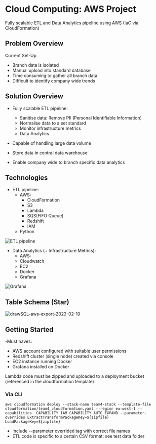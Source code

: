 # Cloud Computing: AWS Project
Fully scalable ETL and Data Analytics  pipeline using AWS (IaC via CloudFormation)

## Problem Overview

Current Set-Up:
- Branch data is isolated 
- Manual upload into standard database
- Time consuming to gather all branch data
- Difficult to identify company wide trends


## Solution Overview

- Fully scalable ETL pipeline:

    - Sanitise data: Remove PII (Personal Identifiable Information)
    - Normalise data to a set standard
    - Monitor infrastructure metrics
    - Data Analytics

- Capable of handling large data volume

- Store data in central data warehouse

- Enable company wide to branch specific data analytics


## Technologies

- ETL pipeline:
    - AWS:
        - CloudFormation
        - S3
        - Lambda
        - SQS(FIFO Queue)
        - Redshift
        - IAM
    - Python

![ETL pipeline](https://user-images.githubusercontent.com/114569343/218149477-b014fe41-3819-41a3-859a-61ff083a6048.PNG)

- Data Analytics (+ Infrastructure Metrics):
    - AWS:
     - Cloudwatch
     - EC2
    - Docker
    - Grafana

![Grafana](https://user-images.githubusercontent.com/114569343/218149462-99298b32-cde1-45b8-82a1-1df1c98bf015.PNG)

## Table Schema (Star)
![drawSQL-aws-export-2023-02-10](https://user-images.githubusercontent.com/114569343/218153643-7c4935e6-526c-401a-b51e-baf582044daa.png)

## Getting Started

-Must haves:
 - AWS account configured with suitable user permissions
 - Redshift cluster (single node) created via console
 - EC2 instance running Docker
 - Grafana installed on Docker

Lambda code must be zipped and uploaded to a deployment bucket (referenced in the cloudformation template)

### Via CLI
```
aws cloudformation deploy --stack-name team4-stack --template-file cloudformation/team4_cloudformation.yaml --region eu-west-1 --capabilities  CAPABILITY_IAM CAPABILITY_AUTO_EXPAND --parameter-overrides ExtractTransformPackageKey=${zipfile} LoadPackageKey=${zipfile}

```
- Include --parameter overrided tag with correct file names 
- ETL code is specific to a certain CSV format: see test data folder

